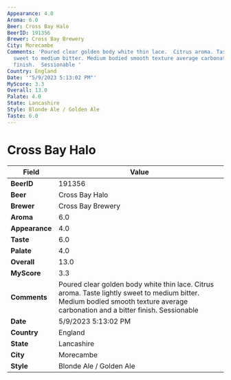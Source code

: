 ```yaml
---
Appearance: 4.0
Aroma: 6.0
Beer: Cross Bay Halo
BeerID: 191356
Brewer: Cross Bay Brewery
City: Morecambe
Comments: 'Poured clear golden body white thin lace.  Citrus aroma. Taste lightly
  sweet to medium bitter. Medium bodied smooth texture average carbonation and a bitter
  finish.  Sessionable '
Country: England
Date: '"5/9/2023 5:13:02 PM"'
MyScore: 3.3
Overall: 13.0
Palate: 4.0
State: Lancashire
Style: Blonde Ale / Golden Ale
Taste: 6.0
---
```


# Cross Bay Halo

| Field         | Value |
|---------------|-------|
| **BeerID** | 191356 |
| **Beer** | Cross Bay Halo |
| **Brewer** | Cross Bay Brewery |
| **Aroma** | 6.0 |
| **Appearance** | 4.0 |
| **Taste** | 6.0 |
| **Palate** | 4.0 |
| **Overall** | 13.0 |
| **MyScore** | 3.3 |
| **Comments** | Poured clear golden body white thin lace.  Citrus aroma. Taste lightly sweet to medium bitter. Medium bodied smooth texture average carbonation and a bitter finish.  Sessionable  |
| **Date** | 5/9/2023 5:13:02 PM |
| **Country** | England |
| **State** | Lancashire |
| **City** | Morecambe |
| **Style** | Blonde Ale / Golden Ale |
